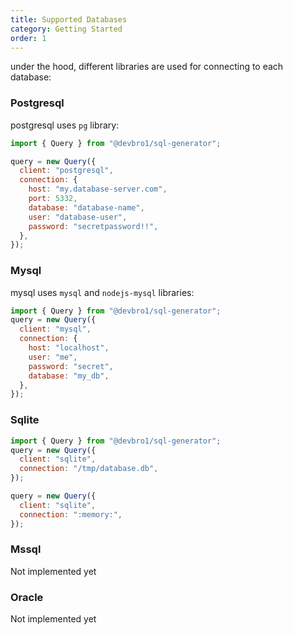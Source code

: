 ```yaml
---
title: Supported Databases
category: Getting Started
order: 1
---
```


under the hood, different libraries are used for connecting to each database:


### Postgresql
postgresql uses `pg` library:

```javascript
import { Query } from "@devbro1/sql-generator";

query = new Query({
  client: "postgresql",
  connection: {
    host: "my.database-server.com",
    port: 5332,
    database: "database-name",
    user: "database-user",
    password: "secretpassword!!",
  },
});
```

### Mysql
mysql uses `mysql` and `nodejs-mysql` libraries:

```javascript
import { Query } from "@devbro1/sql-generator";
query = new Query({
  client: "mysql",
  connection: {
    host: "localhost",
    user: "me",
    password: "secret",
    database: "my_db",
  },
});
```

### Sqlite
```javascript
import { Query } from "@devbro1/sql-generator";
query = new Query({
  client: "sqlite",
  connection: "/tmp/database.db",
});

query = new Query({
  client: "sqlite",
  connection: ":memory:",
});
```

### Mssql
Not implemented yet

### Oracle
Not implemented yet
